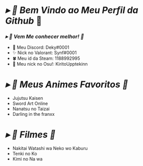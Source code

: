 
#                                                                    *▸ 🍂 Bem Vindo ao Meu Perfil da Github* 🍃

<html/>
  <link rel="stylesheet" href="https://www.youtube.com/watch?v=1LJGQb_pn6k&ab_channel=MiguelMaia" />  

</html>

###  *▸ 🚩 Vem Me conhecer melhor! 🎻*

- 🌱 Meu Discord: Deky#0001
- ✨ Nick no Valorant: Synf#0001
- 🍀 Meu id da Steam: 1188992995
- 🌠 Meu nick no Osu!: KiritoUpptekinn

#                                                                    *▸ 🔎 Meus Animes Favoritos 🎉*


- Jujutsu Kaisen
- Sword Art Online
- Nanatsu no Taizai
- Darling in the franxx
# *▸ 🎥 Filmes 📼*
- Nakitai Watashi wa Neko wo Kaburu
- Tenki no Ko
- Kimi no Na wa
